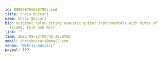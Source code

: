 ```yaml
---
id: 000098766658790iriod
title: Chris Buccari
name: Chris Buccari
bio: Original nylon string acoustic guitar instrumentals with hints of Latin,
  Island, Folk and Noir.
link: ""
time: 2021-09-23T00:40:35.940Z
email: chrisbuccari@gmail.com
venmo: "@chris-buccari"
paypal: ???
---
```

